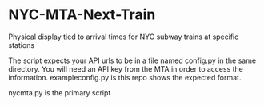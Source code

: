 # NYC-MTA-Next-Train
Physical display tied to arrival times for NYC subway trains at specific stations


The script expects your API urls to be in a file named config.py in the same directory.  You will need an API key from the MTA in order to access the information.  exampleconfig.py is this repo shows the expected format.

nycmta.py is the primary script
